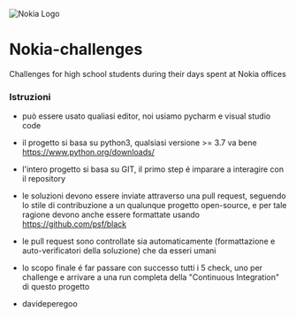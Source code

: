![Nokia Logo](https://www.nokia.com/sites/default/files/styles/scale_720_no_crop/public/2022-03/NOKIA_LOGO_RGB_HR.jpg)

# Nokia-challenges
Challenges for high school students during their days spent at Nokia offices

### Istruzioni
- può essere usato qualiasi editor, noi usiamo pycharm e visual studio code
- il progetto si basa su python3, qualsiasi versione >= 3.7 va bene https://www.python.org/downloads/
- l'intero progetto si basa su GIT, il primo step é imparare a interagire con il repository
- le soluzioni devono essere inviate attraverso una pull request, seguendo lo stile di contribuzione a un qualunque progetto open-source, e per tale ragione devono anche essere formattate usando https://github.com/psf/black
- le pull request sono controllate sia automaticamente (formattazione e auto-verificatori della soluzione) che da esseri umani
- lo scopo finale é far passare con successo tutti i 5 check, uno per challenge e arrivare a una run completa della "Continuous Integration" di questo progetto




- davideperegoo
